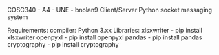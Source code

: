COSC340 - A4 - UNE - bnolan9
Client/Server Python socket messaging system

Requirements:
compiler: 
    Python 3.xx
Libraries:
    xlsxwriter - pip install xlsxwriter
    openpyxl - pip install openpyxl
    pandas - pip install pandas
    cryptography - pip install cryptography